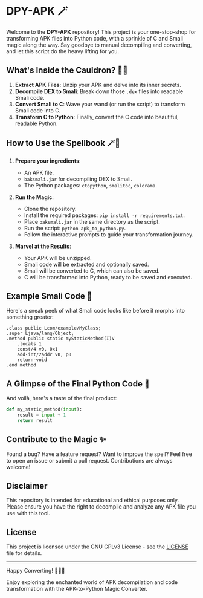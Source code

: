# DPY-APK 🪄

Welcome to the **DPY-APK** repository! This project is your one-stop-shop for transforming APK files into Python code, with a sprinkle of C and Smali magic along the way. Say goodbye to manual decompiling and converting, and let this script do the heavy lifting for you.

## What's Inside the Cauldron? 🧙‍♂️

1. **Extract APK Files**: Unzip your APK and delve into its inner secrets.
2. **Decompile DEX to Smali**: Break down those `.dex` files into readable Smali code.
3. **Convert Smali to C**: Wave your wand (or run the script) to transform Smali code into C.
4. **Transform C to Python**: Finally, convert the C code into beautiful, readable Python.

## How to Use the Spellbook 🪄📜

1. **Prepare your ingredients**:
   - An APK file.
   - `baksmali.jar` for decompiling DEX to Smali.
   - The Python packages: `ctopython`, `smalitoc`, `colorama`.

2. **Run the Magic**:
   - Clone the repository.
   - Install the required packages: `pip install -r requirements.txt`.
   - Place `baksmali.jar` in the same directory as the script.
   - Run the script: `python apk_to_python.py`.
   - Follow the interactive prompts to guide your transformation journey.

3. **Marvel at the Results**:
   - Your APK will be unzipped.
   - Smali code will be extracted and optionally saved.
   - Smali will be converted to C, which can also be saved.
   - C will be transformed into Python, ready to be saved and executed.

## Example Smali Code 📝

Here's a sneak peek of what Smali code looks like before it morphs into something greater:

```smali
.class public Lcom/example/MyClass;
.super Ljava/lang/Object;
.method public static myStaticMethod(I)V
    .locals 1
    const/4 v0, 0x1
    add-int/2addr v0, p0
    return-void
.end method
```

## A Glimpse of the Final Python Code 🐍

And voilà, here's a taste of the final product:

```python
def my_static_method(input):
    result = input + 1
    return result
```

## Contribute to the Magic ✨

Found a bug? Have a feature request? Want to improve the spell? Feel free to open an issue or submit a pull request. Contributions are always welcome!

## Disclaimer

This repository is intended for educational and ethical purposes only. Please ensure you have the right to decompile and analyze any APK file you use with this tool.

## License

This project is licensed under the GNU GPLv3 License - see the [LICENSE](LICENSE) file for details.

---

Happy Converting! 🧙‍♂️✨

Enjoy exploring the enchanted world of APK decompilation and code transformation with the APK-to-Python Magic Converter.
